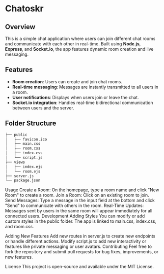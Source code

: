 # Chatoskr

## Overview
This is a simple chat application where users can join different chat rooms and communicate with each other in real-time. Built using **Node.js**, **Express**, and **Socket.io**, the app features dynamic room creation and live messaging.

## Features
- **Room creation**: Users can create and join chat rooms.
- **Real-time messaging**: Messages are instantly transmitted to all users in a room.
- **User notifications**: Displays when users join or leave the chat.
- **Socket.io integration**: Handles real-time bidirectional communication between users and the server.

## Folder Structure
```bash
├── public
│   ├── favicon.ico
│   ├── main.css
│   ├── room.css
│   ├── index.css
│   └── script.js
├── views
│   ├── index.ejs
│   └── room.ejs
├── server.js
└── package.json
```

Usage
Create a Room: On the homepage, type a room name and click "New Room" to create a room.
Join a Room: Click on an existing room to join.
Send Messages: Type a message in the input field at the bottom and click "Send" to communicate with others in the room.
Real-Time Updates: Messages sent by users in the same room will appear immediately for all connected users.
Development
Adding Styles
You can modify or add custom styles in the public folder. The app is linked to main.css, index.css, and room.css.

Adding New Features
Add new routes in server.js to create new endpoints or handle different actions.
Modify script.js to add new interactivity or features like private messaging or user avatars.
Contributing
Feel free to fork the repository and submit pull requests for bug fixes, improvements, or new features.

License
This project is open-source and available under the MIT License.


